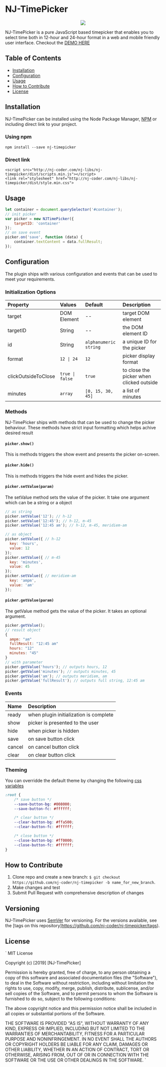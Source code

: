# NJ-TimePicker
<p align="center">
  <img src="http://nj-coder.com/nj-libs/nj-timepicker/images/screen-shot.png">
</p>

NJ-TimePicker is a pure JavaScript based timepicker that enables you to select time both in 12-hour and 24-hour format in a web and mobile friendly user interface. Checkout the [DEMO HERE](http://nj-coder.com/nj-libs/nj-timepicker/index.html)

## Table of Contents

- [Installation](#installation)
- [Configuration](#configuration)
- [Usage](#usage)
- [How to Contribute](#how-to-contribute)
- [License](#license)

## Installation
NJ-TimePicker can be installed using the Node Package Manager, [NPM](https://www.npmjs.com/) or including direct link to your project.
### Using npm
```
npm install --save nj-timepicker
```
### Direct link
```
<script src="http://nj-coder.com/nj-libs/nj-timepicker/dist/scripts.min.js"></script>
<link rel="stylesheet" href="http://nj-coder.com/nj-libs/nj-timepicker/dist/style.min.css">
```
## Usage
```js
let container = document.querySelector('#container');
// init picker
var picker = new NJTimePicker({
    targetID: 'container'
});
// on save event
picker.on('save', function (data) {
    container.textContent = data.fullResult;
});
```

## Configuration
The plugin ships with various configuration and events that can be used to meet your requirements.

### Initialization Options
| Property           | Values             | Default                  | Description  |
| :----------------- |:-------------------| :------------------------| :------------|
| target             | DOM Element        | --                       | target DOM element |
| targetID           | String             | --                       | the DOM element ID |
| id                 | String             | ```alphanumeric string```| a unique ID for the picker |
| format             | ```12 \| 24```     | ```12```                 | picker display format |
| clickOutsideToClose| ```true \| false```| ```true```               | to close the picker when clicked outside |
| minutes            | `array`            | `[0, 15, 30, 45]`        | a list of minutes |

### Methods
NJ-TimePicker ships with methods that can be used to change the picker behaviour. These methods have strict input formatting which helps achive desired result

#### `picker.show()`
This is methods triggers the show event and presents the picker on-screen.

#### `picker.hide()`
This is methods triggers the hide event and hides the picker.

#### `picker.setValue(param)`
The setValue method sets the value of the picker. It take one argument which can be a string or a object
```js
// as string
picker.setValue('12'); // h-12
picker.setValue('12:45'); // h-12, m-45 
picker.setValue('12:45 am'); // h-12, m-45, meridiem-am

// as object
picker.setValue({ // h-12
  key: 'hours',
  value: 12
});
picker.setValue({ // m-45
  key: 'minutes',
  value: 45
});
picker.setValue({ // meridiem-am
  key: 'ampm',
  value: 'am'
});
```

#### `picker.getValue(param)`
The getValue method gets the value of the picker. It takes an optional argument.
```js
picker.getValue();
// result object
{
  ampm: "am"
  fullResult: "12:45 am"
  hours: "12"
  minutes: "45"
}
// with parameter
picker.getValue('hours'); // outputs hours, 12
picker.getValue('minutes'); // outputs minutes, 45
picker.getValue('am'); // outputs meridiem, am
picker.getValue('fullResult'); // outputs full string, 12:45 am
```
### Events
| Name        | Description  |
| :---------- |:-------------|
| ready       | when plugin initialization is complete |
| show        | picker is presented to the user |
| hide        | when picker is hidden |
| save        | on save button click |
| cancel      | on cancel button click |
| clear       | on clear button click |

### Theming
You can overridde the default theme by changing the following [css variables](https://developer.mozilla.org/en-US/docs/Web/CSS/Using_CSS_custom_properties)
```css
:root {
    /* save button */ 
    --save-button-bg: #008000;
    --save-button-fc: #ffffff;

    /* clear button */
    --clear-button-bg: #ffa500;
    --clear-button-fc: #ffffff;

    /* close button */
    --close-button-bg: #ff0000;
    --close-button-fc: #ffffff;
}
```
## How to Contribute
1. Clone repo and create a new branch: `$ git checkout https://github.com/nj-coder/nj-timepicker -b name_for_new_branch`.
2. Make changes and test
3. Submit Pull Request with comprehensive description of changes

## Versioning
NJ-TimePicker uses [SemVer](http://semver.org/) for versioning. For the versions available, see the [tags on this repository]https://github.com/nj-coder/nj-timepicker/tags). 

## License
`
MIT License

Copyright (c) [2019] [NJ-TimePicker]

Permission is hereby granted, free of charge, to any person obtaining a copy
of this software and associated documentation files (the "Software"), to deal
in the Software without restriction, including without limitation the rights
to use, copy, modify, merge, publish, distribute, sublicense, and/or sell
copies of the Software, and to permit persons to whom the Software is
furnished to do so, subject to the following conditions:

The above copyright notice and this permission notice shall be included in all
copies or substantial portions of the Software.

THE SOFTWARE IS PROVIDED "AS IS", WITHOUT WARRANTY OF ANY KIND, EXPRESS OR
IMPLIED, INCLUDING BUT NOT LIMITED TO THE WARRANTIES OF MERCHANTABILITY,
FITNESS FOR A PARTICULAR PURPOSE AND NONINFRINGEMENT. IN NO EVENT SHALL THE
AUTHORS OR COPYRIGHT HOLDERS BE LIABLE FOR ANY CLAIM, DAMAGES OR OTHER
LIABILITY, WHETHER IN AN ACTION OF CONTRACT, TORT OR OTHERWISE, ARISING FROM,
OUT OF OR IN CONNECTION WITH THE SOFTWARE OR THE USE OR OTHER DEALINGS IN THE
SOFTWARE.
`

